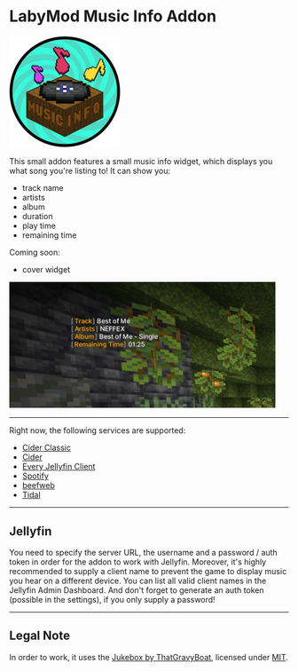 # LabyMod Music Info Addon

<img src="assets/Icon.png" alt="Icon" width="200"/>

This small addon features a small music info widget, which displays you what song you're listing to!
It can show you:
- track name
- artists
- album
- duration
- play time
- remaining time

Coming soon:
- cover widget

<img src="assets/Preview_01.png" alt="Preview" width="480"/>

---

Right now, the following services are supported:
- [Cider Classic](https://github.com/ciderapp/Cider)
- [Cider](https://cider.sh)
- [Every Jellyfin Client](https://jellyfin.org/)
- [Spotify](https://open.spotify.com/download)
- [beefweb](https://github.com/hyperblast/beefweb)
- [Tidal](https://offer.tidal.com/download)

---
## Jellyfin

You need to specify the server URL, the username and a password / auth token in order for the addon to work with Jellyfin.
Moreover, it's highly recommended to supply a client name to prevent the game to display music you hear on a different device. You can list all valid client names in the Jellyfin Admin Dashboard.
And don't forget to generate an auth token (possible in the settings), if you only supply a password!

---

## Legal Note

In order to work, it uses the [Jukebox by ThatGravyBoat](https://github.com/ThatGravyBoat/Jukebox), licensed under [MIT](https://github.com/ThatGravyBoat/Jukebox/blob/master/LICENSE.md).
